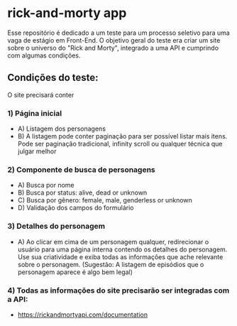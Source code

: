 # rick-and-morty app

Esse repositório é dedicado a um teste para um processo seletivo para uma vaga de estágio em Front-End. O objetivo
 geral do teste era criar um site sobre o universo do "Rick and Morty", integrado a uma API e cumprindo com algumas condições.
 
 ## Condições do teste:
 O site precisará conter
### 1) Página inicial
  - A) Listagem dos personagens
  - B) A listagem pode conter paginação para ser possível listar mais itens. Pode ser
paginação tradicional, infinity scroll ou qualquer técnica que julgar melhor
### 2) Componente de busca de personagens
  - A) Busca por nome
  - B) Busca por status: alive, dead or unknown
  - C) Busca por gênero: female, male, genderless or unknown
  - D) Validação dos campos do formulário
### 3) Detalhes do personagem
  - A) Ao clicar em cima de um personagem qualquer, redirecionar o usuário para
uma página interna contendo os detalhes do personagem. Use sua
criatividade e exiba todas as informações que ache relevante sobre o
personagem. (Sugestão: A listagem de episódios que o personagem aparece
é algo bem legal)

### 4) Todas as informações do site precisarão ser integradas com a API:
  - https://rickandmortyapi.com/documentation
